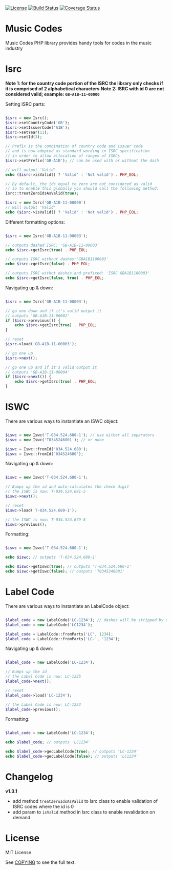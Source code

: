 [![License](https://img.shields.io/badge/license-MIT-brightgreen.svg)](https://github.com/daniel-zahariev/music-codes/blob/master/COPYING)
[![Build Status](https://app.travis-ci.com/daniel-zahariev/music-codes.svg?branch=master)](https://app.travis-ci.com/github/daniel-zahariev/music-codes)
[![Coverage Status](https://coveralls.io/repos/github/daniel-zahariev/music-codes/badge.svg?branch=master)](https://coveralls.io/github/daniel-zahariev/music-codes?branch=master)

# Music Codes


Music Codes PHP library provides handy tools for codes in the music industry

Isrc
====

**Note 1: for the country code portion of the ISRC the library only checks if it is comprised of 2 alphabetical characters** 
**Note 2: ISRC with id 0 are not considered valid; example: `GB-A1B-11-00000`** 

Setting ISRC parts:

```php

$isrc = new Isrc();
$isrc->setCountryCode('GB');
$isrc->setIssuerCode('A1B');
$isrc->setYear(11);
$isrc->setId(3);

// Prefix is the combination of country code and issuer code
// and is now adopted as standard wording in ISRC specification
// in order to allow allocation of ranges of ISRCs
$isrc->setPrefix('GB-A1B'); // can be used with or without the dash   

// will output 'Valid'
echo ($isrc->isValid() ? 'Valid' : 'Not valid') . PHP_EOL;

// By default, the ids equal to zero are not considered as valid
// so to enable this globally you should call the following method:
Isrc::treatZeroIdsAsValid(true);

$isrc = new Isrc('GB-A1B-11-00000')
// will output 'Valid'
echo ($isrc->isValid() ? 'Valid' : 'Not valid') . PHP_EOL; 

```

Different formatting options:

```php

$isrc = new Isrc('GB-A1B-11-00003');

// outputs dashed ISRC: 'GB-A1B-11-00003'
echo $isrc->getIsrc(true) . PHP_EOL;

// outputs ISRC without dashes:'GBA1B1100003'
echo $isrc->getIsrc(false) . PHP_EOL;

// outputs ISRC withot dashes and prefixed: 'ISRC GBA1B1100003'
echo $isrc->getIsrc(false, true) . PHP_EOL;

```

Navigating up & down:

```php

$isrc = new Isrc('GB-A1B-11-00003');

// go one down and if it's valid output it
// outputs 'GB-A1B-11-00002'
if ($isrc->previous()) {
	echo $isrc->getIsrc(true) . PHP_EOL;
}

// reset
$isrc->load('GB-A1B-11-00003');

// go one up
$isrc->next();

// go one up and if it's valid output it
// outputs 'GB-A1B-11-00004'
if ($isrc->next()) {
	echo $isrc->getIsrc(true) . PHP_EOL;
}

```

ISWC
====

There are various ways to instantiate an ISWC object:

```php

$iswc = new Iswc('T-034.524.680-1'); // use either all separators
$iswc = new Iswc('T0345246801'); // or none

$iswc = Iswc::fromId('034.524.680');
$iswc = Iswc::fromId('034524680');

```

Navigating up & down:

```php

$iswc = new Iswc('T-034.524.680-1');

// Bumps up the id and auto-calculates the check digit
// the ISWC is now: T-034.524.681-2
$iswc->next();

// reset
$iswc->load('T-034.524.680-1');

// the ISWC is now: T-034.524.679-8
$iswc->previous();

```

Formatting:

```php

$iswc = new Iswc('T-034.524.680-1');

echo $iswc; // outputs 'T-034.524.680-1'

echo $iswc->getIswc(true); // outputs 'T-034.524.680-1'
echo $iswc->getIswc(false); // outputs 'T0345246801'

```


Label Code
====

There are various ways to instantiate an LabelCode object:

```php

$label_code = new LabelCode('LC-1234'); // dashes will be stripped by default
$label_code = new LabelCode('LC1234');

$label_code = LabelCode::fromParts('LC', 1234);
$label_code = LabelCode::fromParts('LC-', '1234');

```

Navigating up & down:

```php

$label_code = new LabelCode('LC-1234');

// Bumps up the id
// the Label Code is now: LC-1235
$label_code->next();

// reset
$label_code->load('LC-1234');

// the Label Code is now: LC-1233
$label_code->previous();

```

Formatting:

```php

$label_code = new LabelCode('LC-1234');

echo $label_code; // outputs 'LC1234'

echo $label_code->gecLabelCode(true); // outputs 'LC-1234'
echo $label_code->gecLabelCode(false); // outputs 'LC1234'

```


Changelog
=========

**v1.3.1**
- add method `treatZeroIdsAsValid` to Isrc class to enable validation of ISRC codes where the id is 0
- add param to `isValid` method in Isrc class to enable revalidation on demand


License
=======

MIT License

See [COPYING](COPYING) to see the full text.